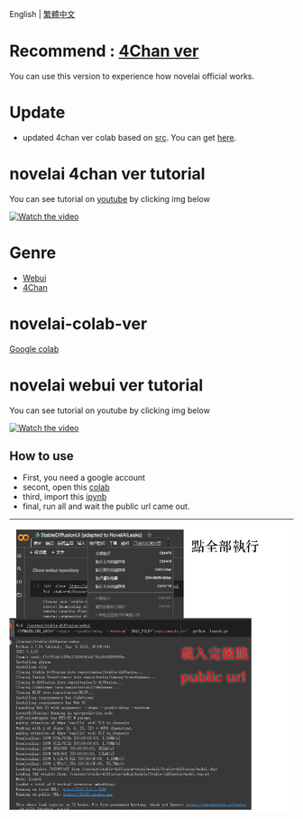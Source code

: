 English | [繁體中文](README_TCH.md)
# Recommend : [4Chan ver](4chan_ver)
You can use this version to experience how novelai official works.

# Update
* updated 4chan ver colab based on [src](https://boards.4channel.org/g/thread/89095460#p89097704). You can get [here](4chan_ver).

# novelai 4chan ver tutorial
You can see tutorial on [youtube](https://www.youtube.com/watch?v=7DWMz_fMsAo) by clicking img below

<a href="http://www.youtube.com/watch?feature=player_embedded&v=7DWMz_fMsAo" target="_blank">
 <img src="http://img.youtube.com/vi/7DWMz_fMsAo/mqdefault.jpg" alt="Watch the video"/>
</a>

# Genre
* [Webui](webui-ver)
* [4Chan](4chan_ver)

# novelai-colab-ver
[Google colab](https://colab.research.google.com/)

# novelai webui ver tutorial
You can see tutorial on youtube by clicking img below

<a href="http://www.youtube.com/watch?feature=player_embedded&v=yPnEWe94xIw" target="_blank">
 <img src="http://img.youtube.com/vi/yPnEWe94xIw/mqdefault.jpg" alt="Watch the video"/>
</a>

## How to use
* First, you need a google account
* secont, open this [colab](https://colab.research.google.com/)
* third, import this [ipynb](StableDiffusionUI_(adapted_to_NovelAILeaks).ipynb)
* final, run all and wait the public url came out.
---
![colab](colab-tutorial.png)
